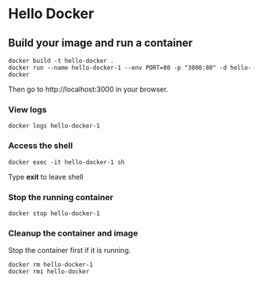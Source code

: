 # Hello Docker

## Build your image and run a container

```
docker build -t hello-docker .
docker run --name hello-docker-1 --env PORT=80 -p "3000:80" -d hello-docker
```

Then go to http://localhost:3000 in your browser.

### View logs

```
docker logs hello-docker-1
```

### Access the shell
```
docker exec -it hello-docker-1 sh
```

Type **exit** to leave shell

### Stop the running container

```
docker stop hello-docker-1
```

### Cleanup the container and image

Stop the container first if it is running.

```
docker rm hello-docker-1
docker rmi hello-docker
```